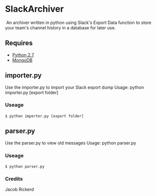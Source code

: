 # SlackArchiver
​
An archiver written in python using Slack's Export Data function to store your team's channel history in a database for later use. 
​
## Requires 
- [Python 2.7](https://www.python.org/download/releases/2.7/)
- [MongoDB](https://www.mongodb.org/)
​
## importer.py
Use the importer.py to import your Slack export dump Usage: python importer.py [export folder]
### Useage
`$ python importer.py [export folder]`
​
## parser.py
Use the parser.py to view old messages Usage: python parser.py
### Useage
`$ python parser.py`
​
### Credits
Jacob Rickerd
​
